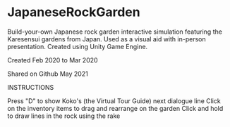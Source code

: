 # JapaneseRockGarden

Build-your-own Japanese rock garden interactive simulation featuring the Karesensui gardens from Japan. Used as a visual aid with in-person presentation. Created using Unity Game Engine.

Created Feb 2020 to Mar 2020

Shared on Github May 2021


INSTRUCTIONS

Press "D" to show Koko's (the Virtual Tour Guide) next dialogue line
Click on the inventory items to drag and rearrange on the garden
Click and hold to draw lines in the rock using the rake
